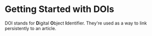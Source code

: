# Getting Started with DOIs

DOI stands for **D**igital **O**bject **I**dentifier. They're used as a way to link persistently to an article. 
